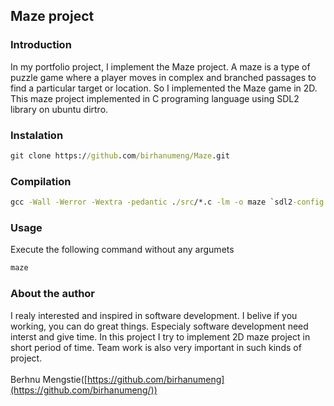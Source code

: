 ## Maze project
### Introduction
   In my portfolio project, I implement the Maze project. A maze is a type of puzzle game where a player moves in complex and branched passages to find a particular target or location. So I implemented the Maze game in 2D.
This maze project implemented in C programing language using SDL2 library on ubuntu dirtro.

### Instalation
```cmd
git clone https://github.com/birhanumeng/Maze.git
```
### Compilation
```cmd
gcc -Wall -Werror -Wextra -pedantic ./src/*.c -lm -o maze `sdl2-config --libs --cflags`;
```
### Usage
Execute the following command without any argumets
```cmd
maze
```

### About the author
I realy interested and inspired in software development. I belive if you working, you can do great things. Especialy software development need interst and give time. In this project I try to implement 2D maze project in short period of time. Team work is also very important in such kinds of project.\
\
Berhnu Mengstie([https://github.com/birhanumeng](https://github.com/birhanumeng/))

